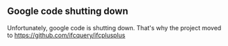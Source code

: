 ## Google code shutting down ##
Unfortunately, google code is shutting down. That's why the project moved to https://github.com/ifcquery/ifcplusplus
